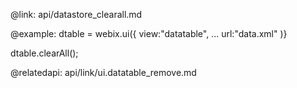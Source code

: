 @link: api/datastore_clearall.md


@example:
dtable = webix.ui({
          view:"datatable",
          ...
          url:"data.xml"
)}

dtable.clearAll();


@relatedapi:
	api/link/ui.datatable_remove.md
